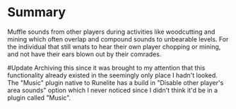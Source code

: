 # Summary
Muffle sounds from other players during activities like woodcutting and mining which often overlap and compound sounds to unbearable levels. For the individual that still wnats to hear their own player chopping or mining, and not have their ears blown out by their comrades.

#Update
Archiving this since it was brought to my attention that this functionality already existed in the seemingly only place I hadn't looked. The "Music" plugin native to Runelite has a build in "Disable other player's area sounds" option which I never noticed since I didn't think it'd be in a plugin called "Music".
